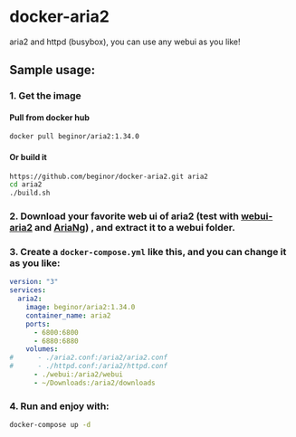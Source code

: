 # docker-aria2

aria2 and httpd (busybox), you can use any webui as you like!

## Sample usage:

### 1. Get the image

#### Pull from docker hub

```sh
docker pull beginor/aria2:1.34.0
```

#### Or build it

```sh
https://github.com/beginor/docker-aria2.git aria2
cd aria2
./build.sh
```

### 2. Download your favorite web ui of aria2 (test with [webui-aria2](https://github.com/ziahamza/webui-aria2) and [AriaNg](https://github.com/mayswind/AriaNg)) , and extract it to a webui folder.

### 3. Create a `docker-compose.yml` like this, and you can change it as you like:

```yml
version: "3"
services:
  aria2:
    image: beginor/aria2:1.34.0
    container_name: aria2
    ports:
      - 6800:6800
      - 6880:6880
    volumes:
#      - ./aria2.conf:/aria2/aria2.conf
#      - ./httpd.conf:/aria2/httpd.conf
      - ./webui:/aria2/webui
      - ~/Downloads:/aria2/downloads
```

### 4. Run and enjoy with:

```sh
docker-compose up -d
```
